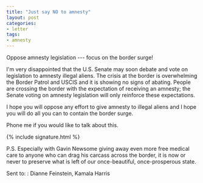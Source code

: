 ```yaml
---
title: "Just say NO to amnesty"
layout: post
categories:
- letter
tags:
- amnesty
---
```


Oppose amnesty legislation --- focus on the border surge!

I'm very disappointed that the U.S. Senate may soon debate and vote on legislation to amnesty illegal aliens. The crisis at the border is overwhelming the Border Patrol and USCIS and it is showing no signs of abating. People are crossing the border with the expectation of receiving an amnesty; the Senate voting on amnesty legislation will only reinforce these expectations.

I hope you will oppose any effort to give amnesty to illegal aliens and I hope you will do all you can to contain the border surge.

Phone me if you would like to talk about this.

 {% include signature.html %}

P.S. Especially with Gavin Newsome giving away even more free medical care to anyone who can drag his carcass across the border, it is now or never to preserve what is left of our once-beautiful, once-prosperous state.

Sent to:
: Dianne Feinstein, Kamala Harris
